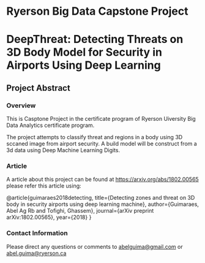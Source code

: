 # Ryerson Big Data Capstone Project
# DeepThreat: Detecting Threats on 3D Body Model for Security in Airports Using Deep Learning

## Project Abstract

### Overview

This is Casptone Project in the certificate program of Ryerson Uiversity Big Data Analytics certificate program.

The project attempts to classify threat and regions in a body using 3D sccaned image from airport security. A build model will be construct from a 3d data using Deep Machine Learning Digits.

### Article
A article about this project can be found at https://arxiv.org/abs/1802.00565
please refer this article using:

@article{guimaraes2018detecting,
  title={Detecting zones and threat on 3D body in security airports using deep learning machine},
  author={Guimaraes, Abel Ag Rb and Tofighi, Ghassem},
  journal={arXiv preprint arXiv:1802.00565},
  year={2018}
}



### Contact Information

Please direct any questions or comments to abelguima@gmail.com or abel.guima@ryerson.ca

